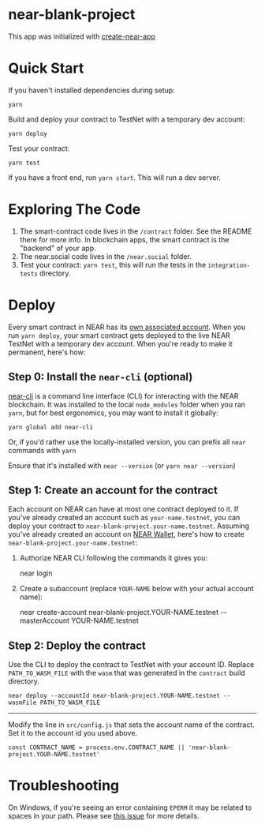 near-blank-project
==================

This app was initialized with [create-near-app]

Quick Start
===========

If you haven't installed dependencies during setup:

    yarn

Build and deploy your contract to TestNet with a temporary dev account:

    yarn deploy

Test your contract:

    yarn test

If you have a front end, run `yarn start`. This will run a dev server.

Exploring The Code
==================

1. The smart-contract code lives in the `/contract` folder. See the README there for
   more info. In blockchain apps, the smart contract is the "backend" of your app.
2. The near.social code lives in the `/near.social` folder.
3. Test your contract: `yarn test`, this will run the tests in the `integration-tests` directory.

Deploy
======

Every smart contract in NEAR has its [own associated account][NEAR accounts].
When you run `yarn deploy`, your smart contract gets deployed to the live NEAR TestNet with a temporary dev account.
When you're ready to make it permanent, here's how:

Step 0: Install the `near-cli` (optional)
-------------------------------------

[near-cli] is a command line interface (CLI) for interacting with the NEAR blockchain. It was installed to the local
`node_modules` folder when you ran `yarn`, but for best ergonomics, you may want to install it globally:

    yarn global add near-cli

Or, if you'd rather use the locally-installed version, you can prefix all `near` commands with `yarn`

Ensure that it's installed with `near --version` (or `yarn near --version`)

Step 1: Create an account for the contract
------------------------------------------

Each account on NEAR can have at most one contract deployed to it. If you've already created an account such as
`your-name.testnet`, you can deploy your contract to `near-blank-project.your-name.testnet`. Assuming you've
already created an account on [NEAR Wallet], here's how to create `near-blank-project.your-name.testnet`:

1. Authorize NEAR CLI following the commands it gives you:

      near login

2. Create a subaccount (replace `YOUR-NAME` below with your actual account name):

      near create-account near-blank-project.YOUR-NAME.testnet --masterAccount YOUR-NAME.testnet

Step 2: Deploy the contract
---------------------------

Use the CLI to deploy the contract to TestNet with your account ID.
Replace `PATH_TO_WASM_FILE` with the `wasm` that was generated in the `contract` build directory.

    near deploy --accountId near-blank-project.YOUR-NAME.testnet --wasmFile PATH_TO_WASM_FILE

-----------------------------------------------

Modify the line in `src/config.js` that sets the account name of the contract. Set it to the account id you used above.

    const CONTRACT_NAME = process.env.CONTRACT_NAME || 'near-blank-project.YOUR-NAME.testnet'

Troubleshooting
===============

On Windows, if you're seeing an error containing `EPERM` it may be related to spaces in your path. Please see
[this issue](https://github.com/zkat/npx/issues/209) for more details.

  [create-near-app]: https://github.com/near/create-near-app
  [NEAR accounts]: https://docs.near.org/concepts/basics/account
  [NEAR Wallet]: https://wallet.testnet.near.org/
  [near-cli]: https://github.com/near/near-cli
